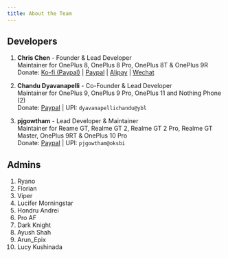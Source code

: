 ```yaml
---
title: About the Team
---
```


## Developers

1. **Chris Chen** - Founder & Lead Developer <br/>
Maintainer for OnePlus 8, OnePlus 8 Pro, OnePlus 8T & OnePlus 9R<br />
Donate: [Ko-fi (Paypal)](https://ko-fi.com/NamelessAOSP) | [Paypal](https://www.paypal.me/cjh1356) | [Alipay](https://i.imgur.com/1q7UBqA.png) | [Wechat](https://i.imgur.com/ERBKrtN.png)

2. **Chandu Dyavanapelli** - Co-Founder & Lead Developer <br/>
Maintainer for OnePlus 9, OnePlus 9 Pro, OnePlus 11 and Nothing Phone (2)<br />
Donate: [Paypal](https://www.paypal.me/ChanduDyavanapelli) | UPI: `dyavanapellichandu@ybl`

3. **pjgowtham** - Lead Developer & Maintainer <br/>
Maintainer for Reame GT, Realme GT 2, Realme GT 2 Pro, Realme GT Master, OnePlus 9RT & OnePlus 10 Pro<br />
Donate: [Paypal](https://www.paypal.me/pjgowtham) | UPI: `pjgowtham@oksbi`

## Admins

1. Ryano
2. Florian
3. Viper
4. Lucifer Morningstar
5. Hondru Andrei
6. Pro AF
7. Dark Knight
8. Ayush Shah
9. Arun_Epix
10. Lucy Kushinada